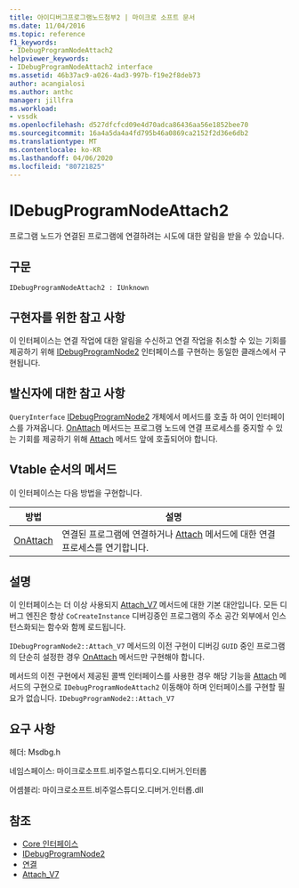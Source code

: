 ```yaml
---
title: 아이디버그프로그램노드첨부2 | 마이크로 소프트 문서
ms.date: 11/04/2016
ms.topic: reference
f1_keywords:
- IDebugProgramNodeAttach2
helpviewer_keywords:
- IDebugProgramNodeAttach2 interface
ms.assetid: 46b37ac9-a026-4ad3-997b-f19e2f8deb73
author: acangialosi
ms.author: anthc
manager: jillfra
ms.workload:
- vssdk
ms.openlocfilehash: d527dfcfcd09e4d70adca86436aa56e1852bee70
ms.sourcegitcommit: 16a4a5da4a4fd795b46a0869ca2152f2d36e6db2
ms.translationtype: MT
ms.contentlocale: ko-KR
ms.lasthandoff: 04/06/2020
ms.locfileid: "80721825"
---
```

# <a name="idebugprogramnodeattach2"></a>IDebugProgramNodeAttach2
프로그램 노드가 연결된 프로그램에 연결하려는 시도에 대한 알림을 받을 수 있습니다.

## <a name="syntax"></a>구문

```
IDebugProgramNodeAttach2 : IUnknown
```

## <a name="notes-for-implementers"></a>구현자를 위한 참고 사항
 이 인터페이스는 연결 작업에 대한 알림을 수신하고 연결 작업을 취소할 수 있는 기회를 제공하기 위해 [IDebugProgramNode2](../../../extensibility/debugger/reference/idebugprogramnode2.md) 인터페이스를 구현하는 동일한 클래스에서 구현됩니다.

## <a name="notes-for-callers"></a>발신자에 대한 참고 사항
 `QueryInterface` [IDebugProgramNode2](../../../extensibility/debugger/reference/idebugprogramnode2.md) 개체에서 메서드를 호출 하 여이 인터페이스를 가져옵니다. [OnAttach](../../../extensibility/debugger/reference/idebugprogramnodeattach2-onattach.md) 메서드는 프로그램 노드에 연결 프로세스를 중지할 수 있는 기회를 제공하기 위해 [Attach](../../../extensibility/debugger/reference/idebugengine2-attach.md) 메서드 앞에 호출되어야 합니다.

## <a name="methods-in-vtable-order"></a>Vtable 순서의 메서드
 이 인터페이스는 다음 방법을 구현합니다.

|방법|설명|
|------------|-----------------|
|[OnAttach](../../../extensibility/debugger/reference/idebugprogramnodeattach2-onattach.md)|연결된 프로그램에 연결하거나 [Attach](../../../extensibility/debugger/reference/idebugengine2-attach.md) 메서드에 대한 연결 프로세스를 연기합니다.|

## <a name="remarks"></a>설명
 이 인터페이스는 더 이상 사용되지 [Attach_V7](../../../extensibility/debugger/reference/idebugprogramnode2-attach-v7.md) 메서드에 대한 기본 대안입니다. 모든 디버그 엔진은 항상 `CoCreateInstance` 디버깅중인 프로그램의 주소 공간 외부에서 인스턴스화되는 함수와 함께 로드됩니다.

 `IDebugProgramNode2::Attach_V7` 메서드의 이전 구현이 디버깅 `GUID` 중인 프로그램의 단순히 설정한 경우 [OnAttach](../../../extensibility/debugger/reference/idebugprogramnodeattach2-onattach.md) 메서드만 구현해야 합니다.

 메서드의 이전 구현에서 제공된 콜백 인터페이스를 사용한 경우 해당 기능을 [Attach](../../../extensibility/debugger/reference/idebugengine2-attach.md) 메서드의 구현으로 `IDebugProgramNodeAttach2` 이동해야 하며 인터페이스를 구현할 필요가 없습니다. `IDebugProgramNode2::Attach_V7`

## <a name="requirements"></a>요구 사항
 헤더: Msdbg.h

 네임스페이스: 마이크로소프트.비주얼스튜디오.디버거.인터롭

 어셈블리: 마이크로소프트.비주얼스튜디오.디버거.인터롭.dll

## <a name="see-also"></a>참조
- [Core 인터페이스](../../../extensibility/debugger/reference/core-interfaces.md)
- [IDebugProgramNode2](../../../extensibility/debugger/reference/idebugprogramnode2.md)
- [연결](../../../extensibility/debugger/reference/idebugengine2-attach.md)
- [Attach_V7](../../../extensibility/debugger/reference/idebugprogramnode2-attach-v7.md)
